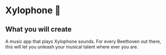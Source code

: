 


# Xylophone 🎹

## What you will create

A music app that plays Xylophone sounds. For every Beethoven out there, this will let you unleash your musical talent where ever you are. 

